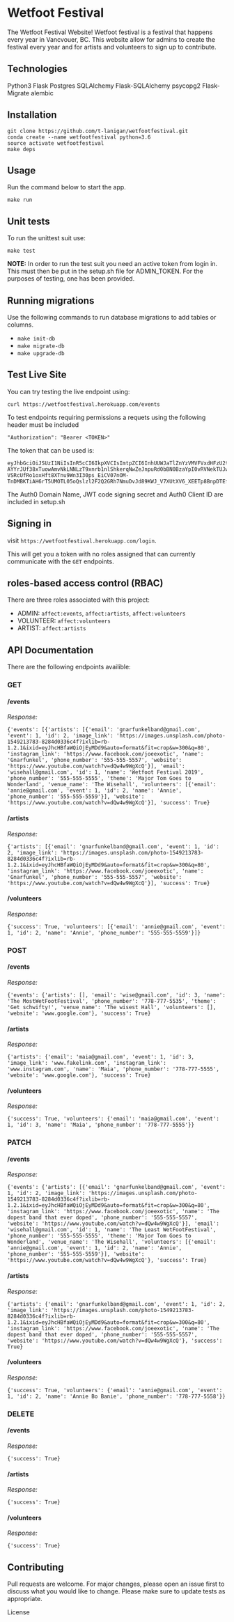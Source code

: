 # Wetfoot Festival

The Wetfoot Festival Website! Wetfoot festival is a festival that happens every year in Vancvouer, BC. This website allow for admins to create the festival every year and for artists and volunteers to sign up to contribute.

## Technologies
Python3
Flask
Postgres
SQLAlchemy
Flask-SQLAlchemy
psycopg2
Flask-Migrate
alembic

## Installation

```
git clone https://github.com/t-lanigan/wetfootfestival.git
conda create --name wetfootfestival python=3.6
source activate wetfootfestival
make deps
```


## Usage
Run the command below to start the app.

`make run`

## Unit tests

To run the unittest suit use:

`make test`

__NOTE:__ In order to run the test suit you need an active token from login in. This must then be put in the setup.sh file for ADMIN_TOKEN. For the purposes of testing, one has been provided.


## Running migrations
Use the following commands to run database migrations to add tables or columns.

* `make init-db`
* `make migrate-db`
* `make upgrade-db`

## Test Live Site

You can try testing the live endpoint using:

`curl https://wetfootfestival.herokuapp.com/events`

To test endpoints requiring permissions a requets using the following header must be included

`"Authorization": "Bearer <TOKEN>"`

The token that can be used is:

```
eyJhbGciOiJSUzI1NiIsInR5cCI6IkpXVCIsImtpZCI6InhUUWJaTlZnYzVMVFVxdHFzU2t2YyJ9.eyJpc3MiOiJodHRwczovL3R5bGVycy10ZXN0LmF1dGgwLmNvbS8iLCJzdWIiOiJnb29nbGUtb2F1dGgyfDEwNzM5NDcwMTI4MjUzNTgyNTk1OSIsImF1ZCI6IndldGZvb3RmZXN0aXZhbCIsImlhdCI6MTU5Mzc0MDU5MSwiZXhwIjoxNTkzNzQ3NzkxLCJhenAiOiJMRmxpbm40WUN5MkxObkpkenc2YzBrMnVPd2w1OW5LSCIsInNjb3BlIjoiIiwicGVybWlzc2lvbnMiOlsiYWZmZWN0OmFydGlzdHMiLCJhZmZlY3Q6ZXZlbnRzIiwiYWZmZWN0OnZvbHVudGVlcnMiXX0.X2ptB9VssyQGdK3IlVmsCMRUybRd6QdZmXrjgBTjaqBpuxO6ZO8AVt835OGiUfbA6GI5V_DClbK-AYYrJUf38xTuowAmvNkLNNLzT9xnrb1nlShkerqNwZeJnpuRd0bBN0BzaYpI0vRVNekTUJw0NalazDvf2ktFRyy-VSRcUfRo1oxHft8XTnu9Wn3I30ps_EiCV07nOM-TnDMBKTiAH6rT5UMOTL05oQslzl2F2Q2GRh7NmuDvJd89KWJ_V7XUtXV6_XEETp8BnpDTEfDfrOLBUM1tpVnqdqGkepo05pvUA4y6932IqBjmoJMxiCNRTrQ230GMycsf1v1EAa7CRw
```

The Auth0 Domain Name, JWT code signing secret and Auth0 Client ID are included in setup.sh

## Signing in

visit `https://wetfootfestival.herokuapp.com/login`.

This will get you a token with no roles assigned that can currently communicate with the `GET` endpoints.

## roles-based access control (RBAC)

There are three roles associated with this project:

* ADMIN: `affect:events`, `affect:artists`, `affect:volunteers`
* VOLUNTEER: `affect:volunteers`
* ARTIST: `affect:artists`


## API Documentation


There are the following endpoints availible:

### GET
#### /events

_Response:_
```
{'events': [{'artists': [{'email': 'gnarfunkelband@gmail.com', 'event': 1, 'id': 2, 'image_link': 'https://images.unsplash.com/photo-1549213783-8284d0336c4f?ixlib=rb-1.2.1&ixid=eyJhcHBfaWQiOjEyMDd9&auto=format&fit=crop&w=300&q=80', 'instagram_link': 'https://www.facebook.com/joeexotic', 'name': 'Gnarfunkel', 'phone_number': '555-555-5557', 'website': 'https://www.youtube.com/watch?v=dQw4w9WgXcQ'}], 'email': 'wisehall@gmail.com', 'id': 1, 'name': 'Wetfoot Festival 2019', 'phone_number': '555-555-5555', 'theme': 'Major Tom Goes to Wonderland', 'venue_name': 'The Wisehall', 'volunteers': [{'email': 'annie@gmail.com', 'event': 1, 'id': 2, 'name': 'Annie', 'phone_number': '555-555-5559'}], 'website': 'https://www.youtube.com/watch?v=dQw4w9WgXcQ'}], 'success': True}
```


#### /artists

_Response:_
```
{'artists': [{'email': 'gnarfunkelband@gmail.com', 'event': 1, 'id': 2, 'image_link': 'https://images.unsplash.com/photo-1549213783-8284d0336c4f?ixlib=rb-1.2.1&ixid=eyJhcHBfaWQiOjEyMDd9&auto=format&fit=crop&w=300&q=80', 'instagram_link': 'https://www.facebook.com/joeexotic', 'name': 'Gnarfunkel', 'phone_number': '555-555-5557', 'website': 'https://www.youtube.com/watch?v=dQw4w9WgXcQ'}], 'success': True}
```

#### /volunteers

_Response:_
```
{'success': True, 'volunteers': [{'email': 'annie@gmail.com', 'event': 1, 'id': 2, 'name': 'Annie', 'phone_number': '555-555-5559'}]}
```

### POST
#### /events

_Response:_
```
{'events': {'artists': [], 'email': 'wise@gmail.com', 'id': 3, 'name': 'The MostWetFootFestival', 'phone_number': '778-777-5535', 'theme': 'Get schwifty!', 'venue_name': 'The wisest Hall', 'volunteers': [], 'website': 'www.google.com'}, 'success': True}
```

#### /artists

_Response:_
```
{'artists': {'email': 'maia@gmail.com', 'event': 1, 'id': 3, 'image_link': 'www.fakelink.com', 'instagram_link': 'www.instagram.com', 'name': 'Maia', 'phone_number': '778-777-5555', 'website': 'www.google.com'}, 'success': True}
```


#### /volunteers

_Response:_

```
{'success': True, 'volunteers': {'email': 'maia@gmail.com', 'event': 1, 'id': 3, 'name': 'Maia', 'phone_number': '778-777-5555'}}
```

### PATCH
#### /events

_Response:_
```
{'events': {'artists': [{'email': 'gnarfunkelband@gmail.com', 'event': 1, 'id': 2, 'image_link': 'https://images.unsplash.com/photo-1549213783-8284d0336c4f?ixlib=rb-1.2.1&ixid=eyJhcHBfaWQiOjEyMDd9&auto=format&fit=crop&w=300&q=80', 'instagram_link': 'https://www.facebook.com/joeexotic', 'name': 'The dopest band that ever doped', 'phone_number': '555-555-5557', 'website': 'https://www.youtube.com/watch?v=dQw4w9WgXcQ'}], 'email': 'wisehall@gmail.com', 'id': 1, 'name': 'The Least WetFootFestival', 'phone_number': '555-555-5555', 'theme': 'Major Tom Goes to Wonderland', 'venue_name': 'The Wisehall', 'volunteers': [{'email': 'annie@gmail.com', 'event': 1, 'id': 2, 'name': 'Annie', 'phone_number': '555-555-5559'}], 'website': 'https://www.youtube.com/watch?v=dQw4w9WgXcQ'}, 'success': True}
```

#### /artists

_Response:_

```
{'artists': {'email': 'gnarfunkelband@gmail.com', 'event': 1, 'id': 2, 'image_link': 'https://images.unsplash.com/photo-1549213783-8284d0336c4f?ixlib=rb-1.2.1&ixid=eyJhcHBfaWQiOjEyMDd9&auto=format&fit=crop&w=300&q=80', 'instagram_link': 'https://www.facebook.com/joeexotic', 'name': 'The dopest band that ever doped', 'phone_number': '555-555-5557', 'website': 'https://www.youtube.com/watch?v=dQw4w9WgXcQ'}, 'success': True}
```


#### /volunteers

_Response:_
```
{'success': True, 'volunteers': {'email': 'annie@gmail.com', 'event': 1, 'id': 2, 'name': 'Annie Bo Banie', 'phone_number': '778-777-5558'}}
```

### DELETE
#### /events

_Response:_
```
{'success': True}
```

#### /artists

_Response:_
```
{'success': True}
```

#### /volunteers

_Response:_
```
{'success': True}
```


## Contributing
Pull requests are welcome. For major changes, please open an issue first to discuss what you would like to change. Please make sure to update tests as appropriate.

License
